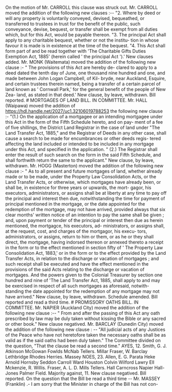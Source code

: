 On the motion of Mr. CARROLL this clause was struck out. Mr. CARROLL moved the addition of the following new clauses :-- "2. Where by deed or will any property is voluntarily conveyed, devised, bequeathed, or transferred to trustees in trust for the benefit of the public, such conveyance, devise, bequest, or transfer shall be exempt from all duties which, but for this Act, would be payable thereon. "3. The principal Act shall apply to any charitable bequest, whether or not the institu- tion in whose favour it is made is in existence at the time of the bequest. "4. This Act shall form part of and be read together with 'The Charitable Gifts Duties Exemption Act, 1885' (herein called ' the principal Act ').' New clauses added. Mr. MONK (Waitemata) moved the addition of the following new clause :- " The provisions of this Act are hereby de- clared to apply to a deed dated the tenth day of June, one thousand nine hundred and one, and made between John Logan Campbell, of Kil- bryde, near Auckland, Esquire, and certain trustees therein named, being a transfer of a certain parcel of land known as ' Cornwall Park,' for the general benefit of the people of New Zea- land, as stated in that deed.' New clause, by leave, withdrawn. Bill reported. # MORTGAGES OF LAND BILL. IN COMMITTEE. Mr. HALL (Waipawa) moved the addition of https://hdl.handle.net/2027/uc1.32106019788253 the following new clause :- "(1.) On the application of a mortgagee or an intending mortgagee under this Act in the form of the Fifth Schedule hereto, and on pay- ment of a fee of five shillings, the District Land Registrar in the case of land under "The Land Transfer Act, 1885," and the Registrar of Deeds in any other case, shall cause a search to be made for encumbrances or other deeds regis- tered affecting the land included or intended to be included in any mortgage under this Act, and specified in the application. " (2.) The Registrar shall enter the result of such search on the form in the said Fifth Schedule, and shall forthwith return the same to the applicant." New clause, by leave, withdrawn. Mr. HOGG (Masterton) moved the addition of the following new clause :- " As to all present and future mortgages of land, whether already made or to be made, under the Property Law Consolidation Acts, or the Land Transfer Acts, or otherwise, which mortgages have already been, or shall be, in existence for three years or upwards, the mort- gagor, his executors, administrators, or assigns shall be at liberty at any time to pay off the principal and interest then due, notwithstanding the time for payment of principal mentioned in the mortgage, or the date appointed for the redemption of the mortgage, may not have arrived, provided always that six clear months' written notice of an intention to pay the same shall be given ; and, upon payment or tender of the principal or interest then due as herein mentioned, the mortgagce, his executors, ad- ministrators, or assigns shall, at the request, cost, and charges of the mortgagor, his execu- tors, administrators, or assigns, return to him or them, or as he or they shall direct, the mortgage, having indorsed thereon or annexed thereto a receipt in the form or to the effect mentioned in section fifty of ' The Property Law Consolidation Act, 1883,' or in the form or to the effect provided by the Land Transfer Acts, in relation to the discharge or vacation of mortgages ; and such receipt shall be executed and have the effect mentioned in the provisions of the said Acts relating to the discharge or vacation of mortgages. And the powers given to the Colonial Treasurer by section one hundred and nine of 'The Land Transfer Act, 1885, shall apply to and may be exercised in respect of all such mortgages as aforesaid, notwith- standing the date appointed for the redemption of any mortgage may not have arrived." New clause, by leave, withdrawn. Schedule amended. Bill reported and read a third time. # PROMISSORY OATHS BILL. IN COMMITTEE. Mr. NAPIER (Auckland City) moved the addition of the following new clause :-- " From and after the passing of this Act any oath prescribed by law may be duly taken without kissing the Bible or any sacred or other book." New clause negatived. Mr. BARCLAY (Dunedin City) moved the addition of the following new clause : -- "All judicial acts of any Justices of the Peace who have not heretofore taken the necessary oaths shall be as valid as if the said oaths had been duly taken." The Committee divided on the question, "That the clause be read a second time." AYES, 12. Smith, G. J. Atkinson McGowan Fowlds McNab Tellers. Millar Fraser, W. Barclay Lethbridge Rhodes Herries. Massey NOES, 23. Allen, E. G. Parata Heke Arnold Hornsby Seddon Carroll Ward Houston Colvin Wilford Lawry ElI Mckenzie, R. Willis. Fraser, A. L. D. Mills Tellers. Hall Carncross Napier Hall-Jones Palmer Field. Majority against, 11. New clause negatived. Bill reported. On the question that the Bill be read a third time -- Mr. MASSEY (Franklin) .- I am sorry that the Minister in charge of the Bill has not con- 